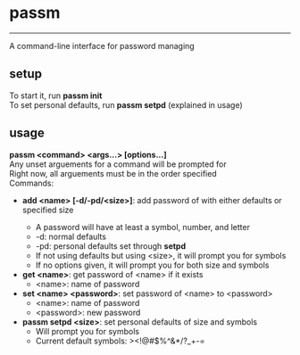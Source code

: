 # passm  
____________________  
A command-line interface for password managing  
  
## setup  
To start it, run **passm init**  
To set personal defaults, run **passm setpd** (explained in usage)  
## usage  
**passm \<command\> \<args...\> [options...]**  
Any unset arguements for a command will be prompted for  
Right now, all arguements must be in the order specified  
Commands:  
* **add \<name\> [-d/-pd/\<size\>]**: add password of <name>   with either defaults or specified size   
    - A password will have at least a symbol, number, and letter  
    - -d: normal defaults  
    - -pd: personal defaults set through **setpd**  
    - If not using defaults but using \<size\>, it will prompt you for symbols  
    - If no options given, it will prompt you for both size and symbols  
* **get \<name\>**: get password of \<name\> if it exists
    - \<name\>: name of password  
* **set \<name\> \<password\>**: set password of \<name\> to \<password\>  
    - \<name\>: name of password  
    - \<password\>: new password   
* **passm setpd \<size\>**: set personal defaults of size and symbols  
    - Will prompt you for symbols  
    - Current default symbols: ><!@#$%^&*/?_+-=  